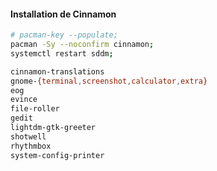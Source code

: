 #### Installation de Cinnamon
```bash
# pacman-key --populate;
pacman -Sy --noconfirm cinnamon;
systemctl restart sddm;
```

```bash
cinnamon-translations
gnome-{terminal,screenshot,calculator,extra}
eog
evince
file-roller
gedit
lightdm-gtk-greeter
shotwell
rhythmbox
system-config-printer
```
